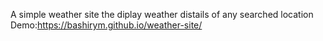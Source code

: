 A simple weather site the diplay weather distails of any searched location
Demo:https://bashirym.github.io/weather-site/ 

